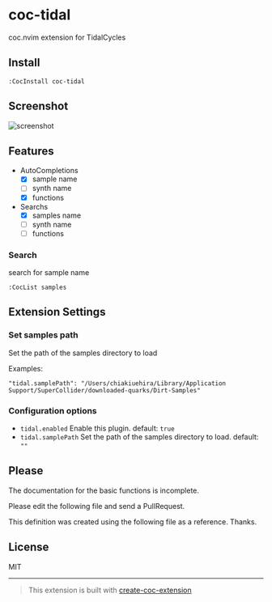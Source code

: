 # coc-tidal

coc.nvim extension for TidalCycles

## Install

`:CocInstall coc-tidal`

## Screenshot

![screenshot](https://user-images.githubusercontent.com/12339312/146631261-f29c3092-83f4-4f94-a1f3-a8cefd639f47.png)



## Features

- AutoCompletions
  - [x] sample name
  - [ ] synth name
  - [x] functions
- Searchs
  - [x] samples name
  - [ ] synth name
  - [ ] functions

### Search

search for sample name

```
:CocList samples
```

## Extension Settings

### Set samples path

Set the path of the samples directory to load

Examples:

```
"tidal.samplePath": "/Users/chiakiuehira/Library/Application Support/SuperCollider/downloaded-quarks/Dirt-Samples"
```

### Configuration options

- `tidal.enabled` Enable this plugin. default: `true`
- `tidal.samplePath` Set the path of the samples directory to load. default: `""`

## Please

The documentation for the basic functions is incomplete.

Please edit the following file and send a PullRequest.

[docs.json]: https://github.com/ChiakiUehira/coc-tidal/blob/main/docs.json

This definition was created using the following file as a reference. Thanks.

[https://gist.github.com/mxactvtd/bf3fb357a419c7f063b98dfd9a66cf78]: https://gist.github.com/mxactvtd/bf3fb357a419c7f063b98dfd9a66cf78

## License

MIT

---

> This extension is built with [create-coc-extension](https://github.com/fannheyward/create-coc-extension)
